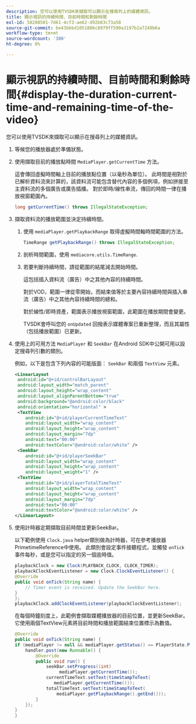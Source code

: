 ```yaml
---
description: 您可以使用TVSDK來擷取可以顯示在搜尋列上的媒體資訊。
title: 顯示視訊的持續時間、目前時間和剩餘時間
exl-id: 58288501-7d61-4cf3-ae62-d92b83c73a58
source-git-commit: be43bbbd1051886c8979ff590a3197b2a7249b6a
workflow-type: tm+mt
source-wordcount: '380'
ht-degree: 0%

---
```


# 顯示視訊的持續時間、目前時間和剩餘時間{#display-the-duration-current-time-and-remaining-time-of-the-video}

您可以使用TVSDK來擷取可以顯示在搜尋列上的媒體資訊。

1. 等候您的播放器處於準備狀態。
1. 使用擷取目前的播放點時間 `MediaPlayer.getCurrentTime` 方法。

   這會傳回虛擬時間軸上目前的播放點位置（以毫秒為單位）。 此時間是相對於已解析資料流來計算的，該資料流可能包含替代內容的多個例項，例如拼接至主資料流的多個廣告或廣告插播。 對於即時/線性串流，傳回的時間一律在播放視窗範圍內。

   ```java
   long getCurrentTime() throws IllegalStateException;
   ```

1. 擷取資料流的播放範圍並決定持續時間。
   1. 使用 `mediaPlayer.getPlaybackRange` 取得虛擬時間軸時間範圍的方法。

      ```java
      TimeRange getPlaybackRange() throws IllegalStateException;
      ```

   1. 剖析時間範圍，使用 `mediacore.utils.TimeRange`.
   1. 若要判斷持續時間，請從範圍的結尾減去開始時間。

      這包括插入資料流（廣告）中之其他內容的持續時間。

      對於VOD，範圍一律從零開始，而結束值等於主要內容持續時間與插入串流（廣告）中之其他內容持續時間的總和。

      對於線性/即時資產，範圍表示播放視窗範圍，此範圍在播放期間會變更。

      TVSDK會呼叫您的 `onUpdated` 回撥表示媒體專案已重新整理，而且其屬性（包括播放範圍）已更新。

1. 使用上的可用方法 `MediaPlayer` 和 `SeekBar` 在Android SDK中公開可用以設定搜尋列引數的類別。

   例如，以下是包含下列內容的可能版面： `SeekBar` 和兩個 `TextView` 元素。

   ```xml
   <LinearLayout 
    android:id="@+id/controlBarLayout" 
    android:layout_width="match_parent" 
    android:layout_height="wrap_content" 
    android:layout_alignParentBottom="true" 
    android:background="@android:color/black" 
    android:orientation="horizontal" > 
    <TextView 
       android:id="@+id/playerCurrentTimeText" 
       android:layout_width="wrap_content" 
       android:layout_height="wrap_content" 
       android:layout_margin="7dp" 
       android:text="00:00" 
       android:textColor="@android:color/white" /> 
    <SeekBar 
       android:id="@+id/playerSeekBar" 
       android:layout_width="wrap_content" 
       android:layout_height="wrap_content" 
       android:layout_weight="1" /> 
    <TextView 
       android:id="@+id/playerTotalTimeText" 
       android:layout_width="wrap_content" 
       android:layout_height="wrap_content" 
       android:layout_margin="7dp" 
       android:text="00:00" 
       android:textColor="@android:color/white" /> 
   </LinearLayout>
   ```

1. 使用計時器定期擷取目前時間並更新SeekBar。

   以下範例使用 `Clock.java` helper類別做為計時器，可在參考播放器PrimetimeReference中使用。 此類別會設定事件接聽程式，並觸發 `onTick` 事件每秒，或是您可以指定的另一個逾時值。

   ```java
   playbackClock = new Clock(PLAYBACK_CLOCK, CLOCK_TIMER); 
   playbackClockEventListener = new Clock.ClockEventListener() { 
   @Override 
   public void onTick(String name) { 
       // Timer event is received. Update the SeekBar here. 
   } 
   }; 
   playbackClock.addClockEventListener(playbackClockEventListener);
   ```

   在每個時鐘刻度上，此範例會擷取媒體播放器的目前位置，並更新SeekBar。 它使用兩個TextView元素將目前時間和播放範圍結束位置標示為數值。

   ```java
   @Override 
   public void onTick(String name) { 
   if (mediaPlayer != null && mediaPlayer.getStatus() == PlayerState.PLAYING) { 
       handler.post(new Runnable() { 
           @Override 
           public void run() { 
               seekBar.setProgress((int)  
                    mediaPlayer.getCurrentTime()); 
               currentTimeText.setText(timeStampToText( 
                  mediaPlayer.getCurrentTime())); 
               totalTimeText.setText(timeStampToText( 
                   mediaPlayer.getPlaybackRange().getEnd())); 
           } 
       }); 
   } 
   }
   ```
